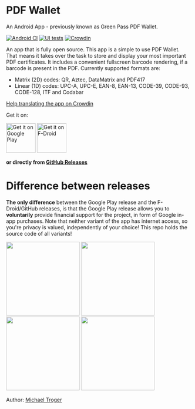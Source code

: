 # PDF Wallet
An Android App - previously known as Green Pass PDF Wallet.

[![Android CI](https://github.com/michaeltroger/pdfwallet-android/actions/workflows/android.yml/badge.svg)](https://github.com/michaeltroger/pdfwallet-android/actions/workflows/android.yml) [![UI tests](https://github.com/michaeltroger/pdfwallet-android/actions/workflows/ui_tests.yml/badge.svg)](https://github.com/michaeltroger/pdfwallet-android/actions/workflows/ui_tests.yml) [![Crowdin](https://badges.crowdin.net/green-pass/localized.svg)](https://crowdin.com/project/green-pass)

An app that is fully open source. This app is a simple to use PDF Wallet.
That means it takes over the task to store and display your most important PDF certificates.
It includes a convenient fullscreen barcode rendering, if a barcode is present in the PDF.
Currently supported formats are:
- Matrix (2D) codes: QR, Aztec, DataMatrix and PDF417
- Linear (1D) codes: UPC-A, UPC-E, EAN-8, EAN-13, CODE-39, CODE-93, CODE-128, ITF and Codabar

[Help translating the app on Crowdin](https://crwd.in/green-pass)

Get it on:

[<img src="https://play.google.com/intl/en_us/badges/static/images/badges/en_badge_web_generic.png"
    alt="Get it on Google Play"
    height="80">](https://play.google.com/store/apps/details?id=com.michaeltroger.gruenerpass&pcampaignid=pcampaignidMKT-Other-global-all-co-prtnr-py-PartBadge-Mar2515-1)
[<img src="https://fdroid.gitlab.io/artwork/badge/get-it-on.png"
    alt="Get it on F-Droid"
    height="80">](https://f-droid.org/packages/com.michaeltroger.gruenerpass)
    
__or directly from [GitHub Releases](https://github.com/michaeltroger/greenpass-android/releases)__

# Difference between releases
__The only difference__ between the Google Play release and the F-Droid/GitHub releases, is that the Google Play release allows you to __voluntarily__ provide financial support for the project, in form of Google in-app purchases.
Note that neither variant of the app has internet access, so you're privacy is valued, independently of your choice! This repo holds the source code of all variants!

<img src="/fastlane/metadata/android/en-US/images/phoneScreenshots/1_en-US.jpeg" width="200"> <img src="/fastlane/metadata/android/en-US/images/phoneScreenshots/2_en-US.jpeg" width="200"> <img src="/fastlane/metadata/android/en-US/images/phoneScreenshots/3_en-US.jpeg" width="200"> <img src="/fastlane/metadata/android/en-US/images/phoneScreenshots/4_en-US.jpeg" width="200">

Author:
[Michael Troger](https://michaeltroger.com)
